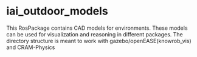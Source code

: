 # iai_outdoor_models
This RosPackage contains CAD models for environments. These models can be used for visualization and reasoning in different packages. The directory structure is meant to work with gazebo/openEASE(knowrob_vis) and CRAM-Physics
